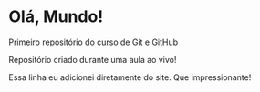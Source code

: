 # Olá, Mundo!
 Primeiro repositório do curso de Git e GitHub

Repositório criado durante uma aula ao vivo!

Essa linha eu adicionei diretamente do site. Que impressionante!
